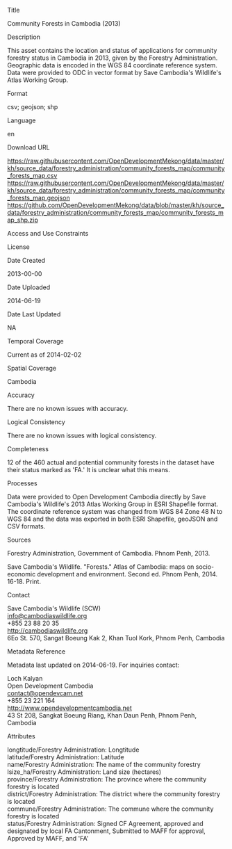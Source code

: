 Title

Community Forests in Cambodia (2013)

Description

This asset contains the location and status of applications for community forestry status in Cambodia in 2013, given by the Forestry Administration. Geographic data is encoded in the WGS 84 coordinate reference system. Data were provided to ODC in vector format by Save Cambodia's Wildlife's Atlas Working Group.

Format

csv; geojson; shp

Language

en

Download URL

https://raw.githubusercontent.com/OpenDevelopmentMekong/data/master/kh/source_data/forestry_administration/community_forests_map/community_forests_map.csv
https://raw.githubusercontent.com/OpenDevelopmentMekong/data/master/kh/source_data/forestry_administration/community_forests_map/community_forests_map.geojson
https://github.com/OpenDevelopmentMekong/data/blob/master/kh/source_data/forestry_administration/community_forests_map/community_forests_map_shp.zip

Access and Use Constraints



License



Date Created

2013-00-00  

Date Uploaded

2014-06-19

Date Last Updated

NA

Temporal Coverage

Current as of 2014-02-02

Spatial Coverage

Cambodia

Accuracy

There are no known issues with accuracy.

Logical Consistency

There are no known issues with logical consistency.

Completeness

12 of the 460 actual and potential community forests in the dataset have their status marked as 'FA.' It is unclear what this means.

Processes

Data were provided to Open Development Cambodia directly by Save Cambodia's Wildlife's 2013 Atlas Working Group in ESRI Shapefile format. The coordinate reference system was changed from WGS 84 Zone 48 N to WGS 84 and the data was exported in both ESRI Shapefile, geoJSON and CSV formats.

Sources

Forestry Administration, Government of Cambodia. Phnom Penh, 2013.

Save Cambodia's Wildlife. "Forests." Atlas of Cambodia: maps on socio-economic development and environment. Second ed. Phnom Penh, 2014. 16-18. Print.

Contact

Save Cambodia's Wildlife (SCW)  
info@cambodiaswildlife.org  
+855 23 88 20 35  
http://cambodiaswildlife.org  
6Eo St. 570, Sangat Boeung Kak 2, Khan Tuol Kork, Phnom Penh, Cambodia  


Metadata Reference

Metadata last updated on 2014-06-19. For inquiries contact:

Loch Kalyan  
Open Development Cambodia  
contact@opendevcam.net  
+855 23 221 164  
http://www.opendevelopmentcambodia.net  
43 St 208, Sangkat Boeung Riang, Khan Daun Penh, Phnom Penh, Cambodia  

Attributes

longtitude/Forestry Administration: Longtitude  
latitude/Forestry Administration: Latitude  
name/Forestry Administration: The name of the community forestry  
lsize_ha/Forestry Administration: Land size (hectares)  
province/Forestry Administration: The province where the community forestry is located  
district/Forestry Administration: The district where the community forestry is located  
commune/Forestry Administration: The commune where the community forestry is located  
status/Forestry Administration: Signed CF Agreement, approved and designated by local FA Cantonment, Submitted to MAFF for approval, Approved by MAFF, and 'FA'  

